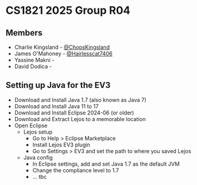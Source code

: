 # CS1821 2025 Group R04

## Members
- Charlie Kingsland - [@ChopsKingsland](www.github.com/ChopsKingsland)
- James O'Mahoney - [@Hairlesscat7406](www.github.com/Hairlesscat7406)
- Yassine Makni - []()
- David Dodica - []()

## Setting up Java for the EV3
- Download and Install Java 1.7 (also known as Java 7)
- Download and Install Java 11 to 17
- Download and Install Eclipse 2024-06 (or older)
- Download and Extract Lejos to a memorable location
- Open Eclipse
  - Lejos setup
    - Go to Help > Eclipse Marketplace
    - Install Lejos EV3 plugin
    - Go to Settings > EV3 and set the path to where you saved Lejos
  - Java config
    - In Eclipse settings, add and set Java 1.7 as the default JVM
    - Change the compliance level to 1.7
    - ... tbc
 
